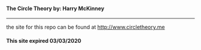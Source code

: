 #### The Circle Theory by: **Harry McKinney**

___

the site for this repo can be found at http://www.circletheory.me 

#### This site expired 03/03/2020

